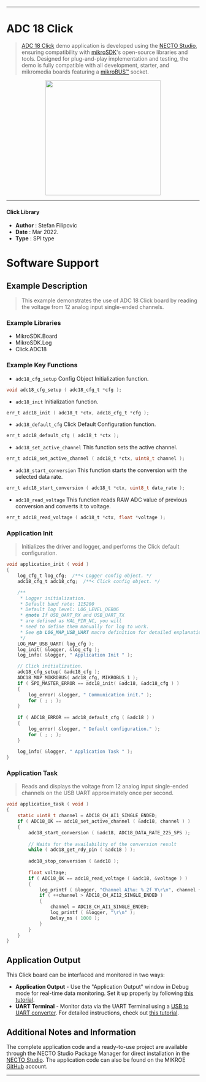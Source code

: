 
---
# ADC 18 Click

> [ADC 18 Click](https://www.mikroe.com/?pid_product=MIKROE-5132) demo application is developed using
the [NECTO Studio](https://www.mikroe.com/necto), ensuring compatibility with [mikroSDK](https://www.mikroe.com/mikrosdk)'s
open-source libraries and tools. Designed for plug-and-play implementation and testing, the demo is fully compatible with
all development, starter, and mikromedia boards featuring a [mikroBUS&trade;](https://www.mikroe.com/mikrobus) socket.

<p align="center">
  <img src="https://www.mikroe.com/?pid_product=MIKROE-5132&image=1" height=300px>
</p>

---

#### Click Library

- **Author**        : Stefan Filipovic
- **Date**          : Mar 2022.
- **Type**          : SPI type

# Software Support

## Example Description

> This example demonstrates the use of ADC 18 Click board by reading the voltage from 12 analog input single-ended channels.

### Example Libraries

- MikroSDK.Board
- MikroSDK.Log
- Click.ADC18

### Example Key Functions

- `adc18_cfg_setup` Config Object Initialization function.
```c
void adc18_cfg_setup ( adc18_cfg_t *cfg );
```

- `adc18_init` Initialization function.
```c
err_t adc18_init ( adc18_t *ctx, adc18_cfg_t *cfg );
```

- `adc18_default_cfg` Click Default Configuration function.
```c
err_t adc18_default_cfg ( adc18_t *ctx );
```

- `adc18_set_active_channel` This function sets the active channel.
```c
err_t adc18_set_active_channel ( adc18_t *ctx, uint8_t channel );
```

- `adc18_start_conversion` This function starts the conversion with the selected data rate.
```c
err_t adc18_start_conversion ( adc18_t *ctx, uint8_t data_rate );
```

- `adc18_read_voltage` This function reads RAW ADC value of previous conversion and converts it to voltage. 
```c
err_t adc18_read_voltage ( adc18_t *ctx, float *voltage );
```

### Application Init

> Initializes the driver and logger, and performs the Click default configuration.

```c
void application_init ( void )
{
    log_cfg_t log_cfg;  /**< Logger config object. */
    adc18_cfg_t adc18_cfg;  /**< Click config object. */

    /** 
     * Logger initialization.
     * Default baud rate: 115200
     * Default log level: LOG_LEVEL_DEBUG
     * @note If USB_UART_RX and USB_UART_TX 
     * are defined as HAL_PIN_NC, you will 
     * need to define them manually for log to work. 
     * See @b LOG_MAP_USB_UART macro definition for detailed explanation.
     */
    LOG_MAP_USB_UART( log_cfg );
    log_init( &logger, &log_cfg );
    log_info( &logger, " Application Init " );

    // Click initialization.
    adc18_cfg_setup( &adc18_cfg );
    ADC18_MAP_MIKROBUS( adc18_cfg, MIKROBUS_1 );
    if ( SPI_MASTER_ERROR == adc18_init( &adc18, &adc18_cfg ) )
    {
        log_error( &logger, " Communication init." );
        for ( ; ; );
    }
    
    if ( ADC18_ERROR == adc18_default_cfg ( &adc18 ) )
    {
        log_error( &logger, " Default configuration." );
        for ( ; ; );
    }
    
    log_info( &logger, " Application Task " );
}
```

### Application Task

> Reads and displays the voltage from 12 analog input single-ended channels on the USB UART approximately once per second.

```c
void application_task ( void )
{
    static uint8_t channel = ADC18_CH_AI1_SINGLE_ENDED;
    if ( ADC18_OK == adc18_set_active_channel ( &adc18, channel ) )
    {
        adc18_start_conversion ( &adc18, ADC18_DATA_RATE_225_SPS );
        
        // Waits for the availability of the conversion result
        while ( adc18_get_rdy_pin ( &adc18 ) );
        
        adc18_stop_conversion ( &adc18 );
        
        float voltage;
        if ( ADC18_OK == adc18_read_voltage ( &adc18, &voltage ) )
        {
            log_printf ( &logger, "Channel AI%u: %.2f V\r\n", channel + 1, voltage );
            if ( ++channel > ADC18_CH_AI12_SINGLE_ENDED )
            {
                channel = ADC18_CH_AI1_SINGLE_ENDED;
                log_printf ( &logger, "\r\n" );
                Delay_ms ( 1000 );
            }
        }
    }
}
```

## Application Output

This Click board can be interfaced and monitored in two ways:
- **Application Output** - Use the "Application Output" window in Debug mode for real-time data monitoring.
Set it up properly by following [this tutorial](https://www.youtube.com/watch?v=ta5yyk1Woy4).
- **UART Terminal** - Monitor data via the UART Terminal using
a [USB to UART converter](https://www.mikroe.com/click/interface/usb?interface*=uart,uart). For detailed instructions,
check out [this tutorial](https://help.mikroe.com/necto/v2/Getting%20Started/Tools/UARTTerminalTool).

## Additional Notes and Information

The complete application code and a ready-to-use project are available through the NECTO Studio Package Manager for 
direct installation in the [NECTO Studio](https://www.mikroe.com/necto). The application code can also be found on
the MIKROE [GitHub](https://github.com/MikroElektronika/mikrosdk_click_v2) account.

---
